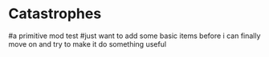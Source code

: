 # Catastrophes
#a primitive mod test
#just want to add some basic items before i can finally move on and try to make it do something useful
